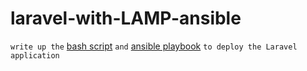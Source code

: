 # laravel-with-LAMP-ansible

`write up the` [bash script](./deploy_laravel.sh) `and` [ansible playbook](./execute_script.yml) `to deploy the Laravel application`
